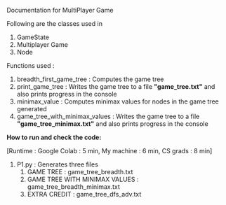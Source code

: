 Documentation for MultiPlayer Game

Following are the classes used in
1. GameState
2. Multiplayer Game
3. Node

Functions used :
1. breadth_first_game_tree : Computes the game tree
2. print_game_tree : Writes the game tree to a file **"game_tree.txt"** and also prints progress in the console
3. minimax_value : Computes minimax values for nodes in the game tree generated
4. game_tree_with_minimax_values : Writes the game tree to a file **"game_tree_minimax.txt"** and also prints progress in the console

**How to run and check the code:**

[Runtime : Google Colab : 5 min, My machine : 6 min, CS grads : 8 min] 
1. P1.py :  Generates three files
    1. GAME TREE : game_tree_breadth.txt
    2. GAME TREE WITH MINIMAX VALUES : game_tree_breadth_minimax.txt
    3. EXTRA CREDIT : game_tree_dfs_adv.txt 
